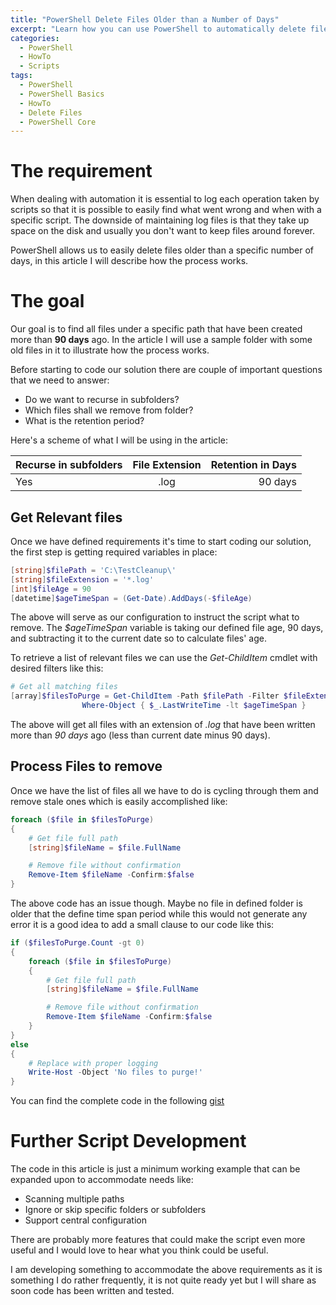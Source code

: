```yaml
---
title: "PowerShell Delete Files Older than a Number of Days"
excerpt: "Learn how you can use PowerShell to automatically delete files and folders older than a number of days"
categories:
  - PowerShell
  - HowTo
  - Scripts
tags:
  - PowerShell
  - PowerShell Basics
  - HowTo
  - Delete Files
  - PowerShell Core
---
```


# The requirement

When dealing with automation it is essential to log each operation taken by scripts so that it is possible to easily find what went wrong and when with a specific script. The downside of maintaining log files is that they take up space on the disk and usually you don't want to keep files around forever.

PowerShell allows us to easily delete files older than a specific number of days, in this article I will describe how the process works.

# The goal

Our goal is to find all files under a specific path that have been created more than **90 days** ago. In the article I will use a sample folder with some old files in it to illustrate how the process works.

Before starting to code our solution there are couple of important questions that we need to answer:

- Do we want to recurse in subfolders?
- Which files shall we remove from folder?
- What is the retention period?

Here's a scheme of what I will be using in the article:

| Recurse in subfolders        | File Extension           | Retention in Days  |
| ------------- |:-------------:| -----:|
| Yes      | .log | 90 days |

## Get Relevant files

Once we have defined requirements it's time to start coding our solution, the first step is getting required variables in place:

```powershell
[string]$filePath = 'C:\TestCleanup\'
[string]$fileExtension = '*.log'
[int]$fileAge = 90
[datetime]$ageTimeSpan = (Get-Date).AddDays(-$fileAge)
```

The above will serve as our configuration to instruct the script what to remove. The *$ageTimeSpan* variable is taking our defined file age, 90 days, and subtracting it to the current date so to calculate files' age.

To retrieve a list of relevant files we can use the *Get-ChildItem* cmdlet with desired filters like this:

```powershell
# Get all matching files
[array]$filesToPurge = Get-ChildItem -Path $filePath -Filter $fileExtension -File |
				Where-Object { $_.LastWriteTime -lt $ageTimeSpan }
```

The above will get all files with an extension of *.log* that have been written more than *90 days* ago (less than current date minus 90 days).

## Process Files to remove

Once we have the list of files all we have to do is cycling through them and remove stale ones which is easily accomplished like:

```powershell
foreach ($file in $filesToPurge)
{
    # Get file full path
    [string]$fileName = $file.FullName

    # Remove file without confirmation
    Remove-Item $fileName -Confirm:$false
}
```

The above code has an issue though. Maybe no file in defined folder is older that the define time span period while this would not generate any error it is a good idea to add a small clause to our code like this:

```powershell
if ($filesToPurge.Count -gt 0)
{
    foreach ($file in $filesToPurge)
    {
        # Get file full path
        [string]$fileName = $file.FullName

        # Remove file without confirmation
        Remove-Item $fileName -Confirm:$false
    }
}
else
{
    # Replace with proper logging
    Write-Host -Object 'No files to purge!'
}
```

You can find the complete code in the following [gist](https://gist.github.com/PsCustomObject/d73c19c85296b6436d9de33ba25197cc)

# Further Script Development

The code in this article is just a minimum working example that can be expanded upon to accommodate needs like:

- Scanning multiple paths
- Ignore or skip specific folders or subfolders
- Support central configuration

There are probably more features that could make the script even more useful and I would love to hear what you think could be useful.

I am developing something to accommodate the above requirements as it is something I do rather frequently, it is not quite ready yet but I will share as soon code has been written and tested.